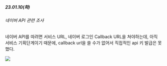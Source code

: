 ##### 23.01.10(화)

###### 네이버 API 관련 조사

네이버 API를 따려면 서비스 URL, 네이버 로그인 Callback URL을 쳐야하는데, 아직 서비스 기획단계이기 때문에, callback url을 쓸 수가 없어서 직접적인 api 키 발급은 못했다. 



![](C:\Users\SSAFY\AppData\Roaming\marktext\images\2023-01-10-22-36-14-image.png)
